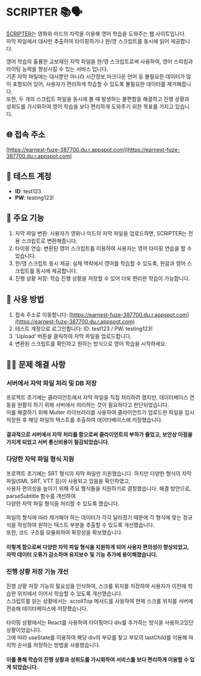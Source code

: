 # SCRIPTER 📚🗣️

[SCRIPTER](https://earnest-fuze-387700.du.r.appspot.com)는 영화와 미드의 자막을 이용해 영어 학습을 도와주는 웹 사이트입니다.<br>
자막 파일에서 대사만 추출하여 타이핑하거나 한/영 스크립트를 동시에 읽어 제공합니다.

영어 학습의 훌륭한 교보재인 자막 파일을 한/영 스크립트로써 사용하여, 영어 스피킹과 라이팅 능력을 향상시킬 수 있는 서비스 입니다.<br>
기존 자막 파일에는 대사뿐만 아니라 시간정보,마크다운 언어 등 불필요한 데이터가 많이 포함되어 있어, 사용자가 편리하게 학습할 수 있도록 불필요한 데이터를 제거해줍니다.<br>
또한, 두 개의 스크립트 파일을 동시에 볼 때 발생하는 불편함을 해결하고 진행 상황과 성취도를 가시화하여 영어 학습을 보다 편리하게 도와주기 위한 목표를 가지고 있습니다.

## 🌐 접속 주소

[https://earnest-fuze-387700.du.r.appspot.com](https://earnest-fuze-387700.du.r.appspot.com)

## 🔐 테스트 계정

- **ID**: test123
- **PW**: testing123!

## 🎯 주요 기능

1. 자막 파일 변환: 사용자가 영화나 미드의 자막 파일을 업로드하면, SCRIPTER는 전용 스크립트로 변환해줍니다.
2. 타이핑 연습: 변환된 영어 스크립트를 이용하여 사용자는 영어 타이핑 연습을 할 수 있습니다.
3. 한/영 스크립트 동시 제공: 실제 맥락에서 영어를 학습할 수 있도록, 한글과 영어 스크립트를 동시에 제공합니다.
4. 진행 상황 저장: 학습 진행 상황을 저장할 수 있어 더욱 편리한 학습이 가능합니다.

## 📖 사용 방법

1. 접속 주소로 이동합니다: [https://earnest-fuze-387700.du.r.appspot.com](https://earnest-fuze-387700.du.r.appspot.com)
2. 테스트 계정으로 로그인합니다: ID: test123 / PW: testing123!
3. 'Upload' 버튼을 클릭하여 자막 파일을 업로드합니다.
4. 변환된 스크립트를 확인하고 원하는 방식으로 영어 학습을 시작하세요.

## 👨‍💻 문제 해결 사항
### 서버에서 자막 파일 처리 및 DB 저장
프로젝트 초기에는 클라이언트에서 자막 파일을 직접 처리하려 했지만, 데이터베이스 연동을 원활히 하기 위해 서버에서 처리하는 것이 필요하다고 판단되었습니다.<br>
이를 해결하기 위해 Multer 라이브러리를 사용하여 클라이언트가 업로드한 파일을 임시 저장한 후 해당 파일의 텍스트를 추출하여 데이터베이스에 저장했습니다.<br>
#### 결과적으로 서버에서 자막 처리를 함으로써 클라이언트의 부하가 줄었고, 보안상 이점을 가지게 되었고 서버 통신비용이 절감되었습니다.

### 다양한 자막 파일 형식 지원
프로젝트 초기에는 SRT 형식의 자막 파일만 지원했습니다. 하지만 다양한 형식의 자막 파일(SMI, SRT, VTT 등)이 사용되고 있음을 확인하였고,<br>
사용자 편의성을 높이기 위해 주요 형식들을 지원하기로 결정했습니다. 해결 방안으로, parseSubtitle 함수를 개선하여<br>
다양한 자막 파일 형식을 처리할 수 있도록 했습니다.<br><br>
파일의 형식에 따라 제거해야 하는 데이터가 각각 달라졌기 때문에 각 형식에 맞는 정규식을 작성하여 원하는 텍스트 부분을 추출할 수 있도록 개선했습니다.<br>
또한, 코드 구조를 모듈화하여 확장성을 확보했습니다. <br>
#### 이렇게 함으로써 다양한 자막 파일 형식을 지원하게 되어 사용자 편의성이 향상되었고, 자막 데이터 오류가 감소하며 유지보수 및 기능 추가에 용이해졌습니다.

### 진행 상황 저장 기능 개선
진행 상황 저장 기능의 필요성을 인식하여, 스크롤 위치를 저장하여 사용자가 이전에 학습한 위치에서 이어서 학습할 수 있도록 개선했습니다.<br>
스크립트를 읽는 상황에서는 .scrollTop 메서드를 사용하여 현재 스크롤 위치를 서버에 전송해 데이터베이스에 저장했습니다.<br><br>
타이핑 상황에서는 React를 사용하여 타이핑마다 div를 추가하는 방식을 사용하고있던 상황이었습니다. <br>
그에 따라 useState를 이용하여 해당 div의 부모를 찾고 부모의 lastChild를 이용해 마지막 순서를 저장하는 방법을 사용했습니다.<br>
#### 이를 통해 학습의 진행 상황과 성취도를 가시화하여 서비스를 보다 편리하게 이용할 수 있게 되었습니다.
